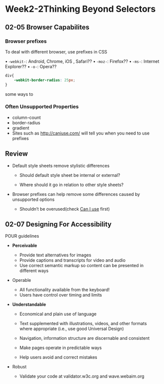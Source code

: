 # Week2-2Thinking Beyond Selectors

## 02-05 Browser Capabilites

### Browser prefixes 

To deal with different browser, use prefixes in CSS

• `-webkit-`: Android, Chrome,  iOS , Safari??
• `-moz-`: Firefox??
• `-ms-`: Internet Explorer??
• `-o-`: Opera??

```css
div{
	-webkit-border-radius: 25px;
}
```

some ways to 



### Often Unsupported Properties

- column-count
- border-radius
- gradient
- Sites such as http://caniuse.com/ will tell you when you need to use prefixes



## Review

* Default style sheets remove stylistic differences

	* Should default style sheet be internal or external?  

	* Where should it go in relation to other style sheets?

* Browser prefixes can help remove some differences caused by unsupported options
	* Shouldn’t be overused(check [Can I use](https://caniuse.com/) first)





## 02-07 Designing For Accessibility


POUR guidelines

- **Perceivable**
	- Provide text alternatives for images
	- Provide captions and transcripts for video and audio
	- Use correct semantic markup so content can be presented in different ways

- Operable
	- All functionality available from the keyboard!
	- Users have control over timing and limits

- **Understandable**
	- Economical and plain use of language

	- Text supplemented with illustrations, videos, and other formats where appropriate (i.e., use good Universal Design)

	- Navigation, information structure are discernable and consistent

	- Make pages operate in predictable ways

	- Help users avoid and correct mistakes

- Robust
	- Validate your code at validator.w3c.org and wave.webaim.org



